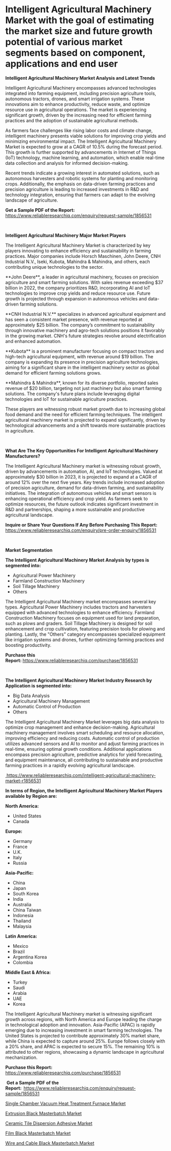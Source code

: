<p><h1>Intelligent Agricultural Machinery Market with the goal of estimating the market size and future growth potential of various market segments based on component, applications and end user</h1></p><p><strong>Intelligent Agricultural Machinery Market Analysis and Latest Trends</strong></p>
<p><p>Intelligent Agricultural Machinery encompasses advanced technologies integrated into farming equipment, including precision agriculture tools, autonomous tractors, drones, and smart irrigation systems. These innovations aim to enhance productivity, reduce waste, and optimize resource use in agricultural operations. The market is experiencing significant growth, driven by the increasing need for efficient farming practices and the adoption of sustainable agricultural methods.</p><p>As farmers face challenges like rising labor costs and climate change, intelligent machinery presents viable solutions for improving crop yields and minimizing environmental impact. The Intelligent Agricultural Machinery Market is expected to grow at a CAGR of 10.5% during the forecast period. This growth is further supported by advancements in Internet of Things (IoT) technology, machine learning, and automation, which enable real-time data collection and analysis for informed decision-making.</p><p>Recent trends indicate a growing interest in automated solutions, such as autonomous harvesters and robotic systems for planting and monitoring crops. Additionally, the emphasis on data-driven farming practices and precision agriculture is leading to increased investments in R&D and technology integration, ensuring that farmers can adapt to the evolving landscape of agriculture.</p></p>
<p><strong>Get a Sample PDF of the Report:&nbsp;</strong> <a href="https://www.reliableresearchiq.com/enquiry/request-sample/1856531?utm_campaign=103&utm_medium=2&utm_source=Github&utm_content=ia&utm_term=27032025&utm_id=intelligent-agricultural-machinery">https://www.reliableresearchiq.com/enquiry/request-sample/1856531</a></p>
<p>&nbsp;</p>
<p><strong>Intelligent Agricultural Machinery Major Market Players</strong></p>
<p><p>The Intelligent Agricultural Machinery Market is characterized by key players innovating to enhance efficiency and sustainability in farming practices. Major companies include Horsch Maschinen, John Deere, CNH Industrial N.V., Iseki, Kubota, Mahindra & Mahindra, and others, each contributing unique technologies to the sector.</p><p>**John Deere**, a leader in agricultural machinery, focuses on precision agriculture and smart farming solutions. With sales revenue exceeding $37 billion in 2022, the company prioritizes R&D, incorporating AI and IoT technologies to improve crop yields and reduce resource use. Future growth is projected through expansion in autonomous vehicles and data-driven farming solutions.</p><p>**CNH Industrial N.V.** specializes in advanced agricultural equipment and has seen a consistent market presence, with revenue reported at approximately $25 billion. The company’s commitment to sustainability through innovative machinery and agro-tech solutions positions it favorably in the growing market. CNH's future strategies revolve around electrification and enhanced automation.</p><p>**Kubota** is a prominent manufacturer focusing on compact tractors and high-tech agricultural equipment, with revenue around $19 billion. The company is expanding its presence in precision agriculture technologies, aiming for a significant share in the intelligent machinery sector as global demand for efficient farming solutions grows.</p><p>**Mahindra & Mahindra**, known for its diverse portfolio, reported sales revenue of $20 billion, targeting not just machinery but also smart farming solutions. The company's future plans include leveraging digital technologies and IoT for sustainable agriculture practices.</p><p>These players are witnessing robust market growth due to increasing global food demand and the need for efficient farming techniques. The intelligent agricultural machinery market is projected to expand significantly, driven by technological advancements and a shift towards more sustainable practices in agriculture.</p></p>
<p>&nbsp;</p>
<p><strong>What Are The Key Opportunities For Intelligent Agricultural Machinery Manufacturers?</strong></p>
<p><p>The Intelligent Agricultural Machinery market is witnessing robust growth, driven by advancements in automation, AI, and IoT technologies. Valued at approximately $30 billion in 2023, it is projected to expand at a CAGR of around 12% over the next five years. Key trends include increased adoption of precision agriculture, demand for data-driven farming, and sustainability initiatives. The integration of autonomous vehicles and smart sensors is enhancing operational efficiency and crop yield. As farmers seek to optimize resources, the future outlook indicates significant investment in R&D and partnerships, shaping a more sustainable and productive agricultural landscape.</p></p>
<p><strong>Inquire or Share Your Questions If Any Before Purchasing This Report:</strong> <a href="https://www.reliableresearchiq.com/enquiry/pre-order-enquiry/1856531?utm_campaign=103&utm_medium=2&utm_source=Github&utm_content=ia&utm_term=27032025&utm_id=intelligent-agricultural-machinery">https://www.reliableresearchiq.com/enquiry/pre-order-enquiry/1856531</a></p>
<p>&nbsp;</p>
<p><strong>Market Segmentation</strong></p>
<p><strong>The Intelligent Agricultural Machinery Market Analysis by types is segmented into:</strong></p>
<p><ul><li>Agricultural Power Machinery</li><li>Farmland Construction Machinery</li><li>Soil Tillage Machinery</li><li>Others</li></ul></p>
<p><p>The Intelligent Agricultural Machinery market encompasses several key types. Agricultural Power Machinery includes tractors and harvesters equipped with advanced technologies to enhance efficiency. Farmland Construction Machinery focuses on equipment used for land preparation, such as plows and graders. Soil Tillage Machinery is designed for soil enhancement and crop cultivation, featuring precision tools for plowing and planting. Lastly, the "Others" category encompasses specialized equipment like irrigation systems and drones, further optimizing farming practices and boosting productivity.</p></p>
<p><strong>Purchase this Report:&nbsp;</strong><a href="https://www.reliableresearchiq.com/purchase/1856531?utm_campaign=103&utm_medium=2&utm_source=Github&utm_content=ia&utm_term=27032025&utm_id=intelligent-agricultural-machinery">https://www.reliableresearchiq.com/purchase/1856531</a></p>
<p>&nbsp;</p>
<p><strong>The Intelligent Agricultural Machinery Market Industry Research by Application is segmented into:</strong></p>
<p><ul><li>Big Data Analysis</li><li>Agricultural Machinery Management</li><li>Automatic Control of Production</li><li>Others</li></ul></p>
<p><p>The Intelligent Agricultural Machinery Market leverages big data analysis to optimize crop management and enhance decision-making. Agricultural machinery management involves smart scheduling and resource allocation, improving efficiency and reducing costs. Automatic control of production utilizes advanced sensors and AI to monitor and adjust farming practices in real-time, ensuring optimal growth conditions. Additional applications encompass precision agriculture, predictive analytics for yield forecasting, and equipment maintenance, all contributing to sustainable and productive farming practices in a rapidly evolving agricultural landscape.</p></p>
<p><a href="https://www.reliableresearchiq.com/intelligent-agricultural-machinery-market-r1856531?utm_campaign=103&utm_medium=2&utm_source=Github&utm_content=ia&utm_term=27032025&utm_id=intelligent-agricultural-machinery">&nbsp;https://www.reliableresearchiq.com/intelligent-agricultural-machinery-market-r1856531</a></p>
<p><strong>In terms of Region, the Intelligent Agricultural Machinery Market Players available by Region are:</strong></p>
<p>
    <p> <strong> North America: </strong>
        <ul>
            <li>United States</li>
            <li>Canada</li>
        </ul>
        </p> 
    <p> <strong> Europe: </strong>
        <ul>
            <li>Germany</li>
            <li>France</li>
            <li>U.K.</li>
            <li>Italy</li>
            <li>Russia</li>
        </ul>
        </p> 
    <p> <strong> Asia-Pacific: </strong>
        <ul>
            <li>China</li>
            <li>Japan</li>
            <li>South Korea</li>
            <li>India</li>
            <li>Australia</li>
            <li>China Taiwan</li>
            <li>Indonesia</li>
            <li>Thailand</li>
            <li>Malaysia</li>
        </ul>
        </p> 
    <p> <strong> Latin America: </strong>
        <ul>
            <li>Mexico</li>
            <li>Brazil</li>
            <li>Argentina Korea</li>
            <li>Colombia</li>
        </ul>
        </p> 
    <p> <strong> Middle East & Africa: </strong>
        <ul>
            <li>Turkey</li>
            <li>Saudi</li>
            <li>Arabia</li>
            <li>UAE</li>
            <li>Korea</li>
        </ul>
    </p>
    </p>
<p><p>The Intelligent Agricultural Machinery market is witnessing significant growth across regions, with North America and Europe leading the charge in technological adoption and innovation. Asia-Pacific (APAC) is rapidly emerging due to increasing investment in smart farming technologies. The United States is projected to contribute approximately 30% market share, while China is expected to capture around 25%. Europe follows closely with a 20% share, and APAC is expected to secure 15%. The remaining 10% is attributed to other regions, showcasing a dynamic landscape in agricultural mechanization.</p></p>
<p><strong>Purchase this Report: </strong><a href="https://www.reliableresearchiq.com/purchase/1856531?utm_campaign=103&utm_medium=2&utm_source=Github&utm_content=ia&utm_term=27032025&utm_id=intelligent-agricultural-machinery">https://www.reliableresearchiq.com/purchase/1856531</a></p>
<p>&nbsp;<strong>Get a Sample PDF of the Report:&nbsp;&nbsp;</strong><a href="https://www.reliableresearchiq.com/enquiry/request-sample/1856531?utm_campaign=103&utm_medium=2&utm_source=Github&utm_content=ia&utm_term=27032025&utm_id=intelligent-agricultural-machinery">https://www.reliableresearchiq.com/enquiry/request-sample/1856531</a></p>
<p><strong></strong></p>
<p><p><a href="https://github.com/yakobotege/Market-Research-Report-List-1/blob/main/single-chamber-vacuum-heat-treatment-furnace-market.md?utm_campaign=103&utm_medium=2&utm_source=Github&utm_content=ia&utm_term=27032025&utm_id=intelligent-agricultural-machinery">Single Chamber Vacuum Heat Treatment Furnace Market</a></p><p><a href="https://github.com/pupekironim/Market-Research-Report-List-1/blob/main/extrusion-black-masterbatch-market.md?utm_campaign=103&utm_medium=2&utm_source=Github&utm_content=ia&utm_term=27032025&utm_id=intelligent-agricultural-machinery">Extrusion Black Masterbatch Market</a></p><p><a href="https://github.com/heeildannas/Market-Research-Report-List-1/blob/main/ceramic-tile-dispersion-adhesive-market.md?utm_campaign=103&utm_medium=2&utm_source=Github&utm_content=ia&utm_term=27032025&utm_id=intelligent-agricultural-machinery">Ceramic Tile Dispersion Adhesive Market</a></p><p><a href="https://github.com/ertssmelov0/Market-Research-Report-List-1/blob/main/film-black-masterbatch-market.md?utm_campaign=103&utm_medium=2&utm_source=Github&utm_content=ia&utm_term=27032025&utm_id=intelligent-agricultural-machinery">Film Black Masterbatch Market</a></p><p><a href="https://github.com/astadtetcha28/Market-Research-Report-List-1/blob/main/wire-and-cable-black-masterbatch-market.md?utm_campaign=103&utm_medium=2&utm_source=Github&utm_content=ia&utm_term=27032025&utm_id=intelligent-agricultural-machinery">Wire and Cable Black Masterbatch Market</a></p></p>